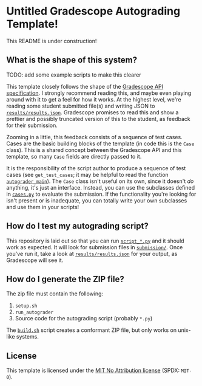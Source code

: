 # Untitled Gradescope Autograding Template!

This README is under construction!

## What is the shape of this system?

TODO: add some example scripts to make this clearer

This template closely follows the shape of the [Gradescope API specification](https://gradescope-autograders.readthedocs.io/en/latest/specs/).
I strongly recommend reading this, and maybe even playing around with it to get a feel for how it works.
At the highest level, we're reading some student submitted file(s) and writing JSON to [`results/results.json`](./results/results.json).
Gradescope promises to read this and show a prettier and possibly truncated version of this to the student, as feedback for their submission.

Zooming in a little, this feedback consists of a sequence of test cases.
Cases are the basic building blocks of the template (in code this is the `Case` class).
This is a shared concept between the Gradescope API and this template, so many `Case` fields are directly passed to it.

It is the responsibility of the script author to produce a sequence of test cases (see `get_test_cases`; it may be helpful to read the function [`autograder_main`](./core.py)).
The `Case` class isn't useful on its own, since it doesn't *do* anything, it's just an interface.
Instead, you can use the subclasses defined in [`cases.py`](./cases.py) to evaluate the submission.
If the functionality you're looking for isn't present or is inadequate, you can totally write your own subclasses and use them in your scripts!

## How do I test my autograding script?

This repository is laid out so that you can run [`script_*.py`](./script_unit_section_exercise.py) and it should work as expected.
It will look for submission files in [`submission/`](./submission/).
Once you've run it, take a look at [`results/results.json`](./results/results.json) for your output, as Gradescope will see it.

## How do I generate the ZIP file?

The zip file must contain the following:

1. `setup.sh`
2. `run_autograder`
3. Source code for the autograding script (probably `*.py`)

The [`build.sh`](./tools/build.sh) script creates a conformant ZIP file, but only works on unix-like systems.

## License

This template is licensed under the [MIT No Attribution license](./LICENSE) (SPDX: `MIT-0`).

